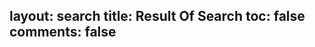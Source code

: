 layout: search
title: Result Of Search
toc: false
comments: false
----
<div id="st-results-container" class="st-search-container" >
</div>
